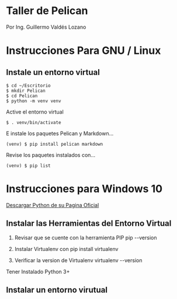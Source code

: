# Taller de Pelican

Por Ing. Guillermo Valdés Lozano

# Instrucciones Para GNU / Linux
## Instale un entorno virtual

    $ cd ~/Escritorio
    $ mkdir Pelican
    $ cd Pelican
    $ python -m venv venv

Active el entorno virtual

    $ . venv/bin/activate

E instale los paquetes Pelican y Markdown...

    (venv) $ pip install pelican markdown

Revise los paquetes instalados con...

    (venv) $ pip list


# Instrucciones para Windows 10

[Descargar Python de su Pagina Oficial](https://www.python.org/downloads/)

## Instalar las Herramientas del Entorno Virtual
1. Revisar que se cuente con la herramienta PIP
        pip --version

2. Instalar Virtualenv con
        pip install virtualenv

3. Verificar la version de Virtualenv
        virtualenv --version
        
Tener Instalado Python 3+

## Instalar un entorno virutual

